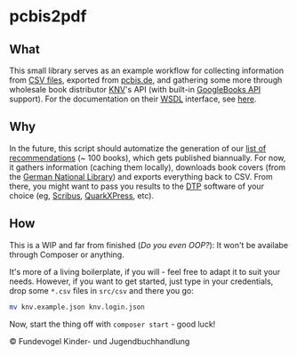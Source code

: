 # pcbis2pdf

## What
This small library serves as an example workflow for collecting information from [CSV files](https://en.wikipedia.org/wiki/Comma-separated_values), exported from [pcbis.de](https://pcbis.de), and gathering some more through wholesale book distributor [KNV](http://knv.de)'s API (with built-in [GoogleBooks API](https://developers.google.com/books) support). For the documentation on their [WSDL](https://en.wikipedia.org/wiki/Web_Services_Description_Language) interface, see [here](http://www.knv.de/fileadmin/user_upload/IT/KNV-Webservice-2.pdf).

## Why
In the future, this script should automatize the generation of our [list of recommendations](https://fundevogel.de/en/recommendations) (~ 100 books), which gets published biannually. For now, it gathers information (caching them locally), downloads book covers (from the [German National Library](https://www.dnb.de/EN/Home/home_node.html)) and exports everything back to CSV. From there, you might want to pass you results to the [DTP](https://en.wikipedia.org/wiki/Desktop_publishing) software of your choice (eg, [Scribus](https://www.scribus.net), [QuarkXPress](http://www.quark.com/Products/QuarkXPress/), etc).

## How
This is a WIP and far from finished (*Do you even OOP?*): It won't be availabe through Composer or anything.

It's more of a living boilerplate, if you will - feel free to adapt it to suit your needs. However, if you want to get started, just type in your credentials, drop some `*.csv` files in `src/csv` and there you go:

```bash
mv knv.example.json knv.login.json
```

Now, start the thing off with `composer start` - good luck!

:copyright: Fundevogel Kinder- und Jugendbuchhandlung

